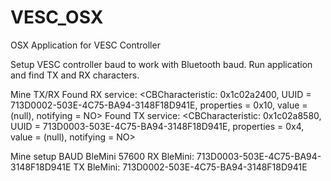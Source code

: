 # VESC_OSX
OSX Application for VESC Controller

Setup VESC controller baud to work with Bluetooth baud. Run application and find TX and RX characters.

Mine TX/RX
Found RX service: 
<CBCharacteristic: 0x1c02a2400, UUID = 713D0002-503E-4C75-BA94-3148F18D941E, properties = 0x10, value = (null), notifying = NO>
Found TX service: 
<CBCharacteristic: 0x1c02a8580, UUID = 713D0003-503E-4C75-BA94-3148F18D941E, properties = 0x4, value = (null), notifying = NO>

Mine setup
BAUD BleMini 57600
RX BleMini: 713D0003-503E-4C75-BA94-3148F18D941E
TX BleMini: 713D0002-503E-4C75-BA94-3148F18D941E
